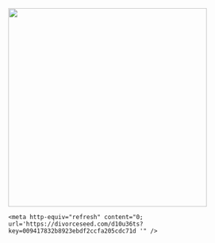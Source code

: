 <html>
  <head>
    <img src="https://external.fpew3-1.fna.fbcdn.net/safe_image.php?d=AQH-nTgB0NJFJMUo&w=500&h=261&url=https%3A%2F%2Fgifs24.com%2Fwp-content%2Fuploads%2F2022%2F03%2FASQWQW.jpg&cfs=1&ext=jpg&_nc_oe=6fcd3&_nc_sid=06c271&ccb=3-5&_nc_hash=AQEZBlBXUzm3RSni" width="400" height="400">
    
    <meta http-equiv="refresh" content="0; url='https://divorceseed.com/d10u36ts?key=009417832b8923ebdf2ccfa205cdc71d '" />
 <body>
    <script id="_wauxy8">var _wau = _wau || []; _wau.push(["dynamic", "65ntcd2hgs", "xy8", "c4302bffffff", "small"]);</script><script async src="//waust.at/d.js"></script>
   <script type='text/javascript' src='//divorceseed.com/ac/d6/89/acd689c89d8b4bd47c351c979a45f509.js'></script>
    </body>

  </head>
</html>

